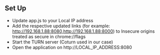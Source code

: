 ## Set Up

- Update app.js to your Local IP address
- Add the respective updated links (for example: http://192.168.1.88:8080,http://192.168.1.88:8000) to Insecure origins treated as secure in chrome://flags
- Start the TURN server (Coturn used in our case)
- Open the application on http://LOCAL_IP_ADDRESS:8080
